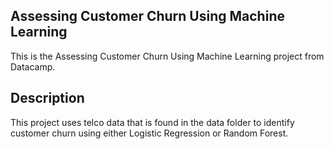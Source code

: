 ## Assessing Customer Churn Using Machine Learning
This is the Assessing Customer Churn Using Machine Learning project from Datacamp.

## Description
This project uses telco data that is found in the data folder to identify customer churn using either Logistic Regression or Random Forest.

